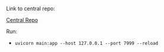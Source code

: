 Link to central repo:

[Central Repo](https://github.com/mollymachin/astro-app)

Run:
- `uvicorn main:app --host 127.0.0.1 --port 7999 --reload`